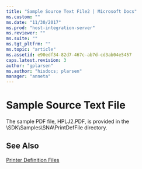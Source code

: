 ```yaml
---
title: "Sample Source Text File2 | Microsoft Docs"
ms.custom: ""
ms.date: "11/30/2017"
ms.prod: "host-integration-server"
ms.reviewer: ""
ms.suite: ""
ms.tgt_pltfrm: ""
ms.topic: "article"
ms.assetid: e90edf34-82d7-467c-ab7d-cd3ab04e5457
caps.latest.revision: 3
author: "gplarsen"
ms.author: "hisdocs; plarsen"
manager: "anneta"
---
```

# Sample Source Text File
The sample PDF file, HPLJ2.PDF, is provided in the \SDK\Samples\SNA\PrintDefFile directory.  
  
## See Also  
 [Printer Definition Files](../core/printer-definition-files2.md)